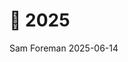 # 📆 2025
Sam Foreman
2025-06-14

<link rel="preconnect" href="https://fonts.googleapis.com">

<div id="listing-posts">

</div>
